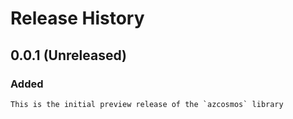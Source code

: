 # Release History

## 0.0.1 (Unreleased)

### Added
    This is the initial preview release of the `azcosmos` library